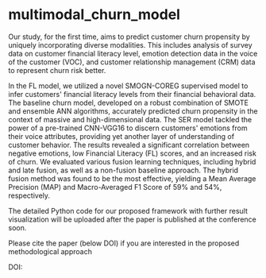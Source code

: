 # multimodal_churn_model
Our study, for the first time, aims to predict customer churn propensity by uniquely incorporating diverse modalities. This includes analysis of survey data on customer financial literacy level, emotion detection data in the voice of the customer (VOC), and customer relationship management (CRM) data to represent churn risk better.

In the FL model, we utilized a novel SMOGN-COREG supervised model to infer customers' financial literacy levels from their financial behavioral data. The baseline churn model, developed on a robust combination of SMOTE and ensemble ANN algorithms, accurately predicted churn propensity in the context of massive and high-dimensional data. The SER model tackled the power of a pre-trained CNN-VGG16 to discern customers' emotions from their voice attributes, providing yet another layer of understanding of customer behavior.
The results revealed a significant correlation between negative emotions, low Financial Literacy (FL) scores, and an increased risk of churn. We evaluated various fusion learning techniques, including hybrid and late fusion, as well as a non-fusion baseline approach. The hybrid fusion method was found to be the most effective, yielding a Mean Average Precision (MAP) and Macro-Averaged F1 Score of 59% and 54%, respectively.


The detailed Python code for our proposed framework with further result visualization will be uploaded after the paper is published at the conference soon. 

Please cite the paper (below DOI) if you are interested in the proposed methodological approach

DOI:
